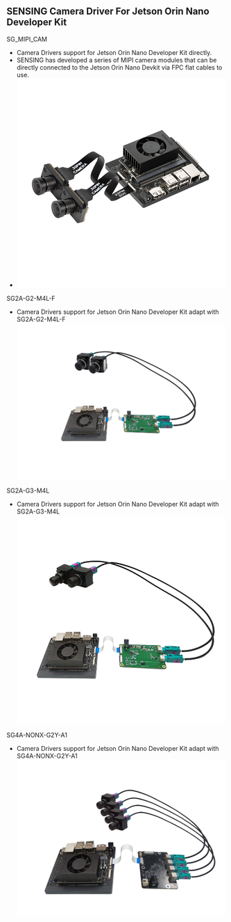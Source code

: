 ## SENSING Camera Driver For Jetson Orin Nano Developer Kit

SG_MIPI_CAM

* Camera Drivers support for Jetson Orin Nano Developer Kit directly.
* SENSING has developed a series of MIPI camera modules that can be directly connected to the Jetson Orin Nano Devkit via FPC flat cables to use.
* ![atl text](../Picture/SENSING%20Deserializer%20Adapt%20Board/NVIDIA%20Jetson%20Orin%20Nano.png)

SG2A-G2-M4L-F

* Camera Drivers support for Jetson Orin Nano Developer Kit adapt with SG2A-G2-M4L-F
  ![atl text](../Picture/SENSING%20Deserializer%20Adapt%20Board/SG2A-G2-M4L-F%20with%20Jetson%20Orin%20Nano&NX%20Devkit.jpg)

SG2A-G3-M4L

* Camera Drivers support for Jetson Orin Nano Developer Kit adapt with SG2A-G3-M4L
  ![atl text](../Picture/SENSING%20Deserializer%20Adapt%20Board/SG2A-G3-M4L-F%20with%20Jetson%20Orin%20Nano&NX%20Devkit.png)

SG4A-NONX-G2Y-A1

* Camera Drivers support for Jetson Orin Nano Developer Kit adapt with SG4A-NONX-G2Y-A1
  ![atl text](../Picture/SENSING%20Deserializer%20Adapt%20Board/SG4A-NONX-G2Y-A1%20with%20Jetson%20Orin%20Nano&NX%20Devkit.png)
